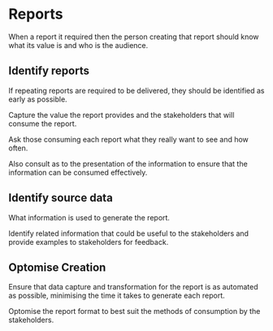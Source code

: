 # Reports

When a report it required then the person creating that report should know what its value is and who is the audience.




## Identify reports

If repeating reports are required to be delivered, they should be identified as early as possible.

Capture the value the report provides and the stakeholders that will consume the report.

Ask those consuming each report what they really want to see and how often.

Also consult as to the presentation of the information to ensure that the information can be consumed effectively.

## Identify source data

What information is used to generate the report.

Identify related information that could be useful to the stakeholders and provide examples to stakeholders for feedback.

## Optomise Creation

Ensure that data capture and transformation for the report is as automated as possible, minimising the time it takes to generate each report.

Optomise the report format to best suit the methods of consumption by the stakeholders.
